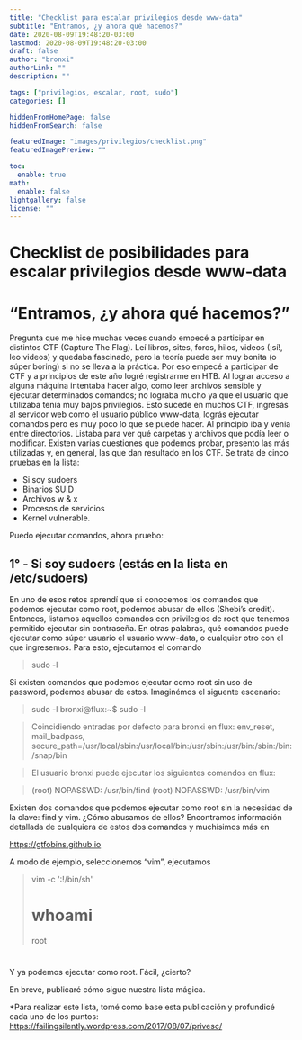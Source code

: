 ```yaml
---
title: "Checklist para escalar privilegios desde www-data"
subtitle: "Entramos, ¿y ahora qué hacemos?"
date: 2020-08-09T19:48:20-03:00
lastmod: 2020-08-09T19:48:20-03:00
draft: false
author: "bronxi"
authorLink: ""
description: ""

tags: ["privilegios, escalar, root, sudo"]
categories: []

hiddenFromHomePage: false
hiddenFromSearch: false

featuredImage: "images/privilegios/checklist.png"
featuredImagePreview: ""

toc:
  enable: true
math:
  enable: false
lightgallery: false
license: ""
---
```


# Checklist de posibilidades para escalar privilegios desde www-data

# “Entramos, ¿y ahora qué hacemos?”

Pregunta que me hice muchas veces cuando empecé a participar en distintos CTF (Capture The Flag). Leí libros, sites, foros, hilos, videos (¡sí!, leo videos) y quedaba fascinado, pero la teoría puede ser muy bonita (o súper boring) si no se lleva a la práctica. Por eso empecé a participar de CTF y a principios de este año logré registrarme en HTB. Al lograr acceso a alguna máquina intentaba hacer algo, como leer archivos sensible y ejecutar determinados comandos; no lograba mucho ya que el usuario que utilizaba tenía muy bajos privilegios.
Esto sucede en muchos CTF, ingresás al servidor web como el usuario público www-data, lográs ejecutar comandos pero es muy poco lo que se puede hacer. Al principio iba y venía entre directorios. Listaba para ver qué carpetas y archivos que podía leer o modificar. Existen varias cuestiones que podemos probar, presento las más utilizadas y, en general, las que dan resultado en los CTF. Se trata de cinco pruebas en la lista:

- Si soy sudoers
- Binarios SUID
- Archivos w & x
- Procesos de servicios
- Kernel vulnerable.


Puedo ejecutar comandos, ahora pruebo:

## 1° - Si soy sudoers (estás en la lista en /etc/sudoers)

En uno de esos retos aprendí que si conocemos los comandos que podemos ejecutar como root, podemos abusar de ellos (Shebi’s credit). Entonces, listamos aquellos comandos con privilegios de root que tenemos permitido ejecutar sin contraseña. En otras palabras, qué comandos puede ejecutar como súper usuario el usuario www-data, o cualquier otro con el que ingresemos. Para esto, ejecutamos el comando

> sudo -l


Si existen comandos que podemos ejecutar como root sin uso de password, podemos abusar de estos. Imaginémos el siguente escenario:


>  sudo -l
>  bronxi@flux:~$ sudo -l

>  Coincidiendo entradas por defecto para bronxi en flux:
>     env_reset, mail_badpass,
>     secure_path=/usr/local/sbin\:/usr/local/bin\:/usr/sbin\:/usr/bin\:/sbin\:/bin\:/snap/bin

>  El usuario bronxi puede ejecutar los siguientes comandos en flux:

>  (root) NOPASSWD: /usr/bin/find
>  (root) NOPASSWD: /usr/bin/vim

Existen dos comandos que podemos ejecutar como root sin la necesidad de la clave: find y vim. ¿Cómo abusamos de ellos? Encontramos información detallada de cualquiera de estos dos comandos y muchísimos más en

https://gtfobins.github.io

A modo de ejemplo, seleccionemos “vim”, ejecutamos


>  vim -c ':!/bin/sh'
>  # whoami
>  root
>  #

Y ya podemos ejecutar como root. Fácil, ¿cierto?

En breve, publicaré cómo sigue nuestra lista mágica.


*Para realizar este lista, tomé como base esta publicación y profundicé cada uno de los puntos: https://failingsilently.wordpress.com/2017/08/07/privesc/
